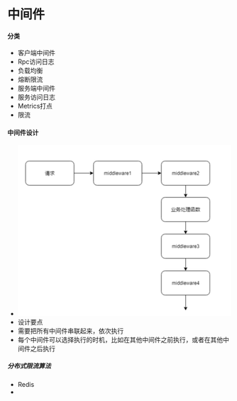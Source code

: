 # 中间件

#### 分类
* 客户端中间件
* Rpc访问日志
* 负载均衡
* 熔断限流
* 服务端中间件
* 服务访问日志
* Metrics打点
* 限流

#### 中间件设计
* ![-w581](media/15682780301392/15682782754056.jpg)
* 设计要点
* 需要把所有中间件串联起来，依次执行
* 每个中间件可以选择执行的时机，比如在其他中间件之前执行，或者在其他中间件之后执行

##### 分布式限流算法
* Redis
* 